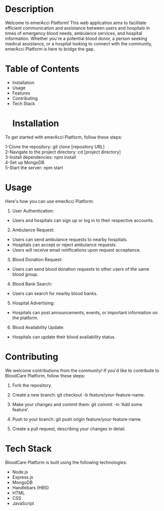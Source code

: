 
# Description
Welcome to emerAcci Platform! This web application aims to facilitate efficient communication and assistance between users and hospitals in times of emergency blood needs, ambulance services, and hospital information. Whether you're a potential blood donor, a person seeking medical assistance, or a hospital looking to connect with the community, emerAcci Platform is here to bridge the gap.
# Table of Contents
* Installation
* Usage
* Features
* Contributing
* Tech Stack
  # Installation
To get started with emerAcci Platform, follow these steps:
  

1-Clone the repository: git clone [repository URL]  
2-Navigate to the project directory: cd [project directory]  
3-Install dependencies: npm install  
4-Set up MongoDB  
5-Start the server: npm start  
# Usage
Here's how you can use emerAcci Platform:  
1. User Authentication:
   
 * Users and hospitals can sign up or log in to their respective accounts.
2. Ambulance Request:
* Users can send ambulance requests to nearby hospitals.
* Hospitals can accept or reject ambulance requests.
* Users will receive email notifications upon request acceptance.
3. Blood Donation Request:

* Users can send blood donation requests to other users of the same blood group.
  
4. Blood Bank Search:
  

* Users can search for nearby blood banks.
  
 5. Hospital Advertising:
  

 * Hospitals can post announcements, events, or important information on the platform.
   
6. Blood Availability Update:
   

* Hospitals can update their blood availability status.

# Contributing
We welcome contributions from the community! If you'd like to contribute to BloodCare Platform, follow these steps:  

1. Fork the repository.
   
2. Create a new branch: git checkout -b feature/your-feature-name.

3. Make your changes and commit them: git commit -m 'Add some feature'.
   
4. Push to your branch: git push origin feature/your-feature-name.
   
5. Create a pull request, describing your changes in detail.

# Tech Stack
BloodCare Platform is built using the following technologies:  
* Node.js
* Express.js
* MongoDB
* Handlebars (HBS)
* HTML
* CSS
* JavaScript
   







  


   
   






